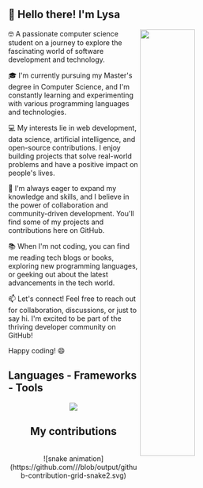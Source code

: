 ## 👋 Hello there! I'm Lysa
<img align="right" width="47%" src="https://github-readme-stats.vercel.app/api/top-langs/?username=laysa66&layout=donut" />

🤓 A passionate computer science student on a journey to explore the fascinating world of software development and technology.

🎓 I'm currently pursuing my Master's degree in Computer Science, and I'm constantly learning and experimenting with various programming languages and technologies.

💻 My interests lie in web development, data science, artificial intelligence, and open-source contributions. I enjoy building projects that solve real-world problems and have a positive impact on people's lives.

🚀 I'm always eager to expand my knowledge and skills, and I believe in the power of collaboration and community-driven development. You'll find some of my projects and contributions here on GitHub.

📚 When I'm not coding, you can find me reading tech blogs or books, exploring new programming languages, or geeking out about the latest advancements in the tech world.

📫 Let's connect! Feel free to reach out for collaboration, discussions, or just to say hi. I'm excited to be part of the thriving developer community on GitHub!

Happy coding! 😄

<h2 align="left"> Languages - Frameworks - Tools </h2>
<div align="center">
  <img  src="https://skillicons.dev/icons?i=github,gitlab,html,css,js,nodejs,py,bootstrap,mysql,flask,java,discord,ocaml,postman " /> <br>

</div>
<div align="center">
  <h2> My contributions </h2>
  <br>
  ![snake animation](https://github.com/<seu laysa66>/<seu laysa66>/blob/output/github-contribution-grid-snake2.svg)
